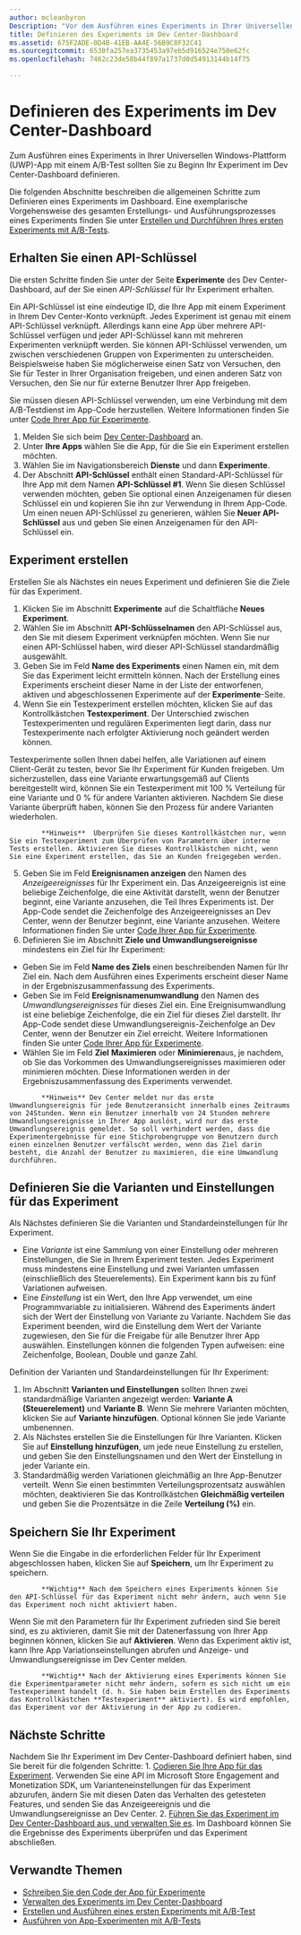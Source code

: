 ```yaml
---
author: mcleanbyron
Description: "Vor dem Ausführen eines Experiments in Ihrer Universellen Windows-Plattform(UWP)-App mit A/B-Test müssen Sie Ihr Experiment im Dev Center-Dashboard definieren."
title: Definieren des Experiments im Dev Center-Dashboard
ms.assetid: 675F2ADE-0D4B-41EB-AA4E-56B9C8F32C41
ms.sourcegitcommit: 6530fa257ea3735453a97eb5d916524e750e62fc
ms.openlocfilehash: 7462c23de58b44f897a1737d0d54913144b14f75

---
```


# Definieren des Experiments im Dev Center-Dashboard

Zum Ausführen eines Experiments in Ihrer Universellen Windows-Plattform (UWP)-App mit einem A/B-Test sollten Sie zu Beginn Ihr Experiment im Dev Center-Dashboard definieren.

Die folgenden Abschnitte beschreiben die allgemeinen Schritte zum Definieren eines Experiments im Dashboard. Eine exemplarische Vorgehensweise des gesamten Erstellungs- und Ausführungsprozesses eines Experiments finden Sie unter [Erstellen und Durchführen Ihres ersten Experiments mit A/B-Tests](create-and-run-your-first-experiment-with-a-b-testing.md).

## Erhalten Sie einen API-Schlüssel

Die ersten Schritte finden Sie unter der Seite **Experimente** des Dev Center-Dashboard, auf der Sie einen *API-Schlüssel* für Ihr Experiment erhalten.

Ein API-Schlüssel ist eine eindeutige ID, die Ihre App mit einem Experiment in Ihrem Dev Center-Konto verknüpft. Jedes Experiment ist genau mit einem API-Schlüssel verknüpft. Allerdings kann eine App über mehrere API-Schlüssel verfügen und jeder API-Schlüssel kann mit mehreren Experimenten verknüpft werden. Sie können API-Schlüssel verwenden, um zwischen verschiedenen Gruppen von Experimenten zu unterscheiden. Beispielsweise haben Sie möglicherweise einen Satz von Versuchen, den Sie für Tester in Ihrer Organisation freigeben, und einen anderen Satz von Versuchen, den Sie nur für externe Benutzer Ihrer App freigeben.

Sie müssen diesen API-Schlüssel verwenden, um eine Verbindung mit dem A/B-Testdienst im App-Code herzustellen. Weitere Informationen finden Sie unter [Code Ihrer App für Experimente](code-your-experiment-in-your-app.md).

1. Melden Sie sich beim [Dev Center-Dashboard](https://dev.windows.com/overview) an.
2. Unter **Ihre Apps** wählen Sie die App, für die Sie ein Experiment erstellen möchten.
3. Wählen Sie im Navigationsbereich **Dienste** und dann **Experimente**.
4. Der Abschnitt **API-Schlüssel** enthält einen Standard-API-Schlüssel für Ihre App mit dem Namen **API-Schlüssel #1**. Wenn Sie diesen Schlüssel verwenden möchten, geben Sie optional einen Anzeigenamen für diesen Schlüssel ein und kopieren Sie ihn zur Verwendung in Ihrem App-Code. Um einen neuen API-Schlüssel zu generieren, wählen Sie **Neuer API-Schlüssel** aus und geben Sie einen Anzeigenamen für den API-Schlüssel ein.

## Experiment erstellen

Erstellen Sie als Nächstes ein neues Experiment und definieren Sie die Ziele für das Experiment.

1. Klicken Sie im Abschnitt **Experimente** auf die Schaltfläche **Neues Experiment**.
2. Wählen Sie im Abschnitt **API-Schlüsselnamen** den API-Schlüssel aus, den Sie mit diesem Experiment verknüpfen möchten. Wenn Sie nur einen API-Schlüssel haben, wird dieser API-Schlüssel standardmäßig ausgewählt.
3. Geben Sie im Feld **Name des Experiments** einen Namen ein, mit dem Sie das Experiment leicht ermitteln können. Nach der Erstellung eines Experiments erscheint dieser Name in der Liste der entworfenen, aktiven und abgeschlossenen Experimente auf der **Experimente**-Seite.
4. Wenn Sie ein Testexperiment erstellen möchten, klicken Sie auf das Kontrollkästchen **Testexperiment**. Der Unterschied zwischen Testexperimenten und regulären Experimenten liegt darin, dass nur Testexperimente nach erfolgter Aktivierung noch geändert werden können.

  Testexperimente sollen Ihnen dabei helfen, alle Variationen auf einem Client-Gerät zu testen, bevor Sie Ihr Experiment für Kunden freigeben. Um sicherzustellen, dass eine Variante erwartungsgemäß auf Clients bereitgestellt wird, können Sie ein Testexperiment mit 100 % Verteilung für eine Variante und 0 % für andere Varianten aktivieren. Nachdem Sie diese Variante überprüft haben, können Sie den Prozess für andere Varianten wiederholen.
  > 
            **Hinweis**  Überprüfen Sie dieses Kontrollkästchen nur, wenn Sie ein Testexperiment zum Überprüfen von Parametern über interne Tests erstellen. Aktivieren Sie dieses Kontrollkästchen nicht, wenn Sie eine Experiment erstellen, das Sie an Kunden freigegeben werden.

5. Geben Sie im Feld **Ereignisnamen anzeigen** den Namen des *Anzeigeereignisses* für Ihr Experiment ein. Das Anzeigeereignis ist eine beliebige Zeichenfolge, die eine Aktivität darstellt, wenn der Benutzer beginnt, eine Variante anzusehen, die Teil Ihres Experiments ist. Der App-Code sendet die Zeichenfolge des Anzeigeereignisses an Dev Center, wenn der Benutzer beginnt, eine Variante anzusehen. Weitere Informationen finden Sie unter [Code Ihrer App für Experimente](code-your-experiment-in-your-app.md).
6. Definieren Sie im Abschnitt **Ziele und Umwandlungsereignisse** mindestens ein Ziel für Ihr Experiment:
  * Geben Sie im Feld **Name des Ziels** einen beschreibenden Namen für Ihr Ziel ein. Nach dem Ausführen eines Experiments erscheint dieser Name in der Ergebniszusammenfassung des Experiments.
  * Geben Sie im Feld **Ereignisnamenumwandlung** den Namen des *Umwandlungsereignisses* für dieses Ziel ein. Eine Ereignisumwandlung ist eine beliebige Zeichenfolge, die ein Ziel für dieses Ziel darstellt. Ihr App-Code sendet diese Umwandlungsereignis-Zeichenfolge an Dev Center, wenn der Benutzer ein Ziel erreicht. Weitere Informationen finden Sie unter [Code Ihrer App für Experimente](code-your-experiment-in-your-app.md).
  * Wählen Sie im Feld **Ziel** **Maximieren** oder **Minimieren**aus, je nachdem, ob Sie das Vorkommen des Umwandlungsereignisses maximieren oder minimieren möchten. Diese Informationen werden in der Ergebniszusammenfassung des Experiments verwendet.

  >
            **Hinweis** Dev Center meldet nur das erste Umwandlungsereignis für jede Benutzeransicht innerhalb eines Zeitraums von 24Stunden. Wenn ein Benutzer innerhalb von 24 Stunden mehrere Umwandlungsereignisse in Ihrer App auslöst, wird nur das erste Umwandlungsereignis gemeldet. So soll verhindert werden, dass die Experimentergebnisse für eine Stichprobengruppe von Benutzern durch einen einzelnen Benutzer verfälscht werden, wenn das Ziel darin besteht, die Anzahl der Benutzer zu maximieren, die eine Umwandlung durchführen.

## Definieren Sie die Varianten und Einstellungen für das Experiment

Als Nächstes definieren Sie die Varianten und Standardeinstellungen für Ihr Experiment.

* Eine *Variante* ist eine Sammlung von einer Einstellung oder mehreren Einstellungen, die Sie in Ihrem Experiment testen. Jedes Experiment muss mindestens eine Einstellung und zwei Varianten umfassen (einschließlich des Steuerelements). Ein Experiment kann bis zu fünf Variationen aufweisen.
* Eine *Einstellung* ist ein Wert, den Ihre App verwendet, um eine Programmvariable zu initialisieren. Während des Experiments ändert sich der Wert der Einstellung von Variante zu Variante. Nachdem Sie das Experiment beenden, wird die Einstellung dem Wert der Variante zugewiesen, den Sie für die Freigabe für alle Benutzer Ihrer App auswählen. Einstellungen können die folgenden Typen aufweisen: eine Zeichenfolge, Boolean, Double und ganze Zahl.

Definition der Varianten und Standardeinstellungen für Ihr Experiment:
1. Im Abschnitt **Varianten und Einstellungen** sollten Ihnen zwei standardmäßige Varianten angezeigt werden: **Variante A (Steuerelement)** und **Variante B**. Wenn Sie mehrere Varianten möchten, klicken Sie auf **Variante hinzufügen**. Optional können Sie jede Variante umbenennen.
2. Als Nächstes erstellen Sie die Einstellungen für Ihre Varianten. Klicken Sie auf **Einstellung hinzufügen**, um jede neue Einstellung zu erstellen, und geben Sie den Einstellungsnamen und den Wert der Einstellung in jeder Variante ein.
3. Standardmäßig werden Variationen gleichmäßig an Ihre App-Benutzer verteilt. Wenn Sie einen bestimmten Verteilungsprozentsatz auswählen möchten, deaktivieren Sie das Kontrollkästchen **Gleichmäßig verteilen** und geben Sie die Prozentsätze in die Zeile **Verteilung (%)** ein.

## Speichern Sie Ihr Experiment

Wenn Sie die Eingabe in die erforderlichen Felder für Ihr Experiment abgeschlossen haben, klicken Sie auf **Speichern**, um Ihr Experiment zu speichern.

> 
            **Wichtig** Nach dem Speichern eines Experiments können Sie den API-Schlüssel für das Experiment nicht mehr ändern, auch wenn Sie das Experiment noch nicht aktiviert haben.

Wenn Sie mit den Parametern für Ihr Experiment zufrieden sind Sie bereit sind, es zu aktivieren, damit Sie mit der Datenerfassung von Ihrer App beginnen können, klicken Sie auf **Aktivieren**. Wenn das Experiment aktiv ist, kann Ihre App Variationseinstellungen abrufen und Anzeige- und Umwandlungsereignisse im Dev Center melden.

> 
            **Wichtig** Nach der Aktivierung eines Experiments können Sie die Experimentparameter nicht mehr ändern, sofern es sich nicht um ein Testexperiment handelt (d. h. Sie haben beim Erstellen des Experiments das Kontrollkästchen **Testexperiment** aktiviert). Es wird empfohlen, das Experiment vor der Aktivierung in der App zu codieren.

## Nächste Schritte

Nachdem Sie Ihr Experiment im Dev Center-Dashboard definiert haben, sind Sie bereit für die folgenden Schritte:
1. 
            [Codieren Sie Ihre App für das Experiment](code-your-experiment-in-your-app.md). Verwenden Sie eine API im Microsoft Store Engagement and Monetization SDK, um Varianteneinstellungen für das Experiment abzurufen, ändern Sie mit diesen Daten das Verhalten des getesteten Features, und senden Sie das Anzeigeereignis und die Umwandlungsereignisse an Dev Center.
2. 
            [Führen Sie das Experiment im Dev Center-Dashboard aus, und verwalten Sie es](manage-your-experiment.md). Im Dashboard können Sie die Ergebnisse des Experiments überprüfen und das Experiment abschließen.

## Verwandte Themen

  * [Schreiben Sie den Code der App für Experimente](code-your-experiment-in-your-app.md)
  * [Verwalten des Experiments im Dev Center-Dashboard](manage-your-experiment.md)
  * [Erstellen und Ausführen eines ersten Experiments mit A/B-Test](create-and-run-your-first-experiment-with-a-b-testing.md)
  * [Ausführen von App-Experimenten mit A/B-Tests](run-app-experiments-with-a-b-testing.md)



<!--HONumber=Jun16_HO4-->


